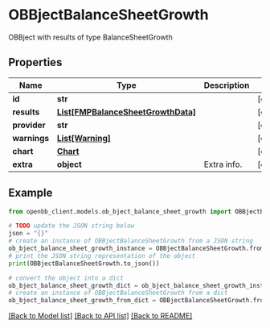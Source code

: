 # OBBjectBalanceSheetGrowth

OBBject with results of type BalanceSheetGrowth

## Properties

Name | Type | Description | Notes
------------ | ------------- | ------------- | -------------
**id** | **str** |  | [optional] 
**results** | [**List[FMPBalanceSheetGrowthData]**](FMPBalanceSheetGrowthData.md) |  | [optional] 
**provider** | **str** |  | [optional] 
**warnings** | [**List[Warning]**](Warning.md) |  | [optional] 
**chart** | [**Chart**](Chart.md) |  | [optional] 
**extra** | **object** | Extra info. | [optional] 

## Example

```python
from openbb_client.models.ob_bject_balance_sheet_growth import OBBjectBalanceSheetGrowth

# TODO update the JSON string below
json = "{}"
# create an instance of OBBjectBalanceSheetGrowth from a JSON string
ob_bject_balance_sheet_growth_instance = OBBjectBalanceSheetGrowth.from_json(json)
# print the JSON string representation of the object
print(OBBjectBalanceSheetGrowth.to_json())

# convert the object into a dict
ob_bject_balance_sheet_growth_dict = ob_bject_balance_sheet_growth_instance.to_dict()
# create an instance of OBBjectBalanceSheetGrowth from a dict
ob_bject_balance_sheet_growth_from_dict = OBBjectBalanceSheetGrowth.from_dict(ob_bject_balance_sheet_growth_dict)
```
[[Back to Model list]](../README.md#documentation-for-models) [[Back to API list]](../README.md#documentation-for-api-endpoints) [[Back to README]](../README.md)


